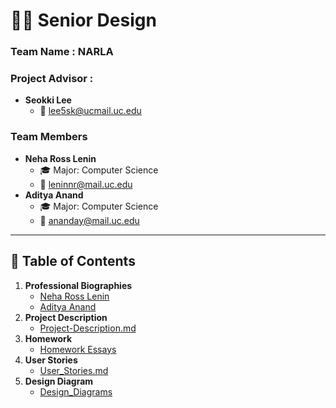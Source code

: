 # 👨‍🏫 Senior Design

### Team Name : **NARLA**  

### Project Advisor : 
- **Seokki Lee**
  - 📧 [lee5sk@ucmail.uc.edu](mailto:lee5sk@ucmail.uc.edu)

### Team Members  
- **Neha Ross Lenin**  
  - 🎓 Major: Computer Science  
  - 📧 [leninnr@mail.uc.edu](mailto:leninnr@mail.uc.edu)  
- **Aditya Anand**  
  - 🎓 Major: Computer Science  
  - 📧 [ananday@mail.uc.edu](mailto:ananday@mail.uc.edu)  

---

## 📑 Table of Contents  
1. **Professional Biographies**  
   - [Neha Ross Lenin](https://github.com/leninnr/CS5001---Senior-Design/blob/main/Professional%20Biography%20-%20Neha%20Ross%20Lenin.md)  
   - [Aditya Anand](https://github.com/leninnr/CS5001---Senior-Design/blob/main/Professional%20Biography%20-%20Aditya%20Anand.md)  
2. **Project Description**  
   - [Project-Description.md](https://github.com/leninnr/CS5001---Senior-Design/blob/main/Project-Description.md)  
3. **Homework**
   - [Homework Essays](https://github.com/leninnr/Senior-Design/tree/main/homework_essays)
4. **User Stories**
   - [User_Stories.md](https://github.com/leninnr/Senior-Design/blob/main/homework_essays/Assignment-4/User_Stories.md)
5. **Design Diagram**
   - [Design_Diagrams](https://github.com/leninnr/Senior-Design/tree/main/Design_Diagrams)
